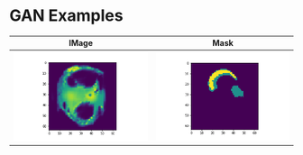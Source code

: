 # GAN Examples


IMage          |  Mask
:-------------------------:|:-------------------------:
![](image.png)  |  ![](seg.png)
